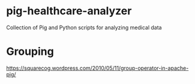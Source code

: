 # pig-healthcare-analyzer
Collection of Pig and Python scripts for analyzing medical data

# Grouping
https://squarecog.wordpress.com/2010/05/11/group-operator-in-apache-pig/